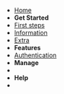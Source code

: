<!-- docs/_sidebar.md -->

- [Home](README.md)
- **Get Started**
- [First steps](start.md)
- [Information](encryption.md)
- [Extra](extra-settings.md)
- **Features**
- [Authentication](authentication.md)
- **Manage**
- 
- **Help**
- 